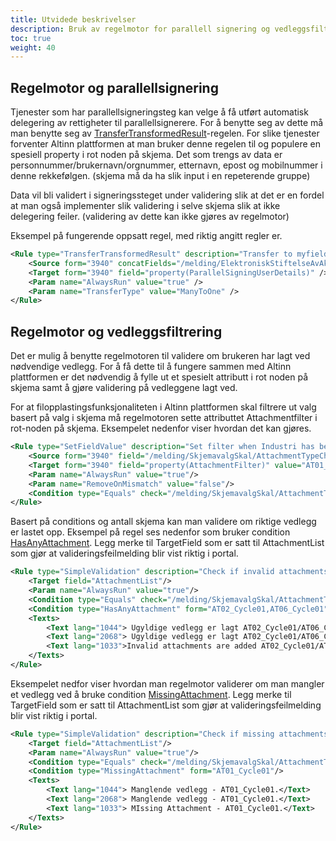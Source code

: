 ```yaml
---
title: Utvidede beskrivelser
description: Bruk av regelmotor for parallell signering og vedleggsfiltrering.
toc: true
weight: 40
---
```


## Regelmotor og parallellsignering

Tjenester som har parallellsigneringsteg kan velge å få utført automatisk delegering av rettigheter til
parallellsignerere. For å benytte seg av dette må man benytte seg av [TransferTransformedResult](../regler#transfertransformedresult)-regelen.
For slike tjenester forventer Altinn plattformen at man bruker denne regelen til og populere en spesiell property i rot noden på
skjema. Det som trengs av data er personnummer/brukernavn/orgnummer, etternavn, epost og mobilnummer i denne
rekkefølgen. (skjema må da ha slik input i en repeterende gruppe)

Data vil bli validert i signeringssteget under validering slik at det er en fordel at man også implementer slik
validering i selve skjema slik at ikke delegering feiler. (validering av dette kan ikke gjøres av regelmotor)

Eksempel på fungerende oppsatt regel, med riktig angitt regler er.

```xml
<Rule type="TransferTransformedResult" description="Transfer to myfield">
    <Source form="3940" concatFields="/melding/ElektroniskStiftelseAvAksjeselskap/EnhetAnsvarligFodselsnummerOrganisasjonsnummerUserNavn, /melding/ElektroniskStiftelseAvAksjeselskap/LastNavn, /melding/ElektroniskStiftelseAvAksjeselskap/Email, /melding/ElektroniskStiftelseAvAksjeselskap/MobileNummer" />
    <Target form="3940" field="property(ParallelSigningUserDetails)" />
    <Param name="AlwaysRun" value="true" />
    <Param name="TransferType" value="ManyToOne" />
</Rule>
```

## Regelmotor og vedleggsfiltrering

Det er mulig å benytte regelmotoren til validere om brukeren har lagt ved nødvendige vedlegg. For å få dette til å
fungere sammen med Altinn plattformen er det nødvendig å fylle ut et spesielt attributt i rot noden på skjema samt å
gjøre validering på vedleggene lagt ved.

For at filopplastingsfunksjonaliteten i Altinn plattformen skal filtrere ut valg basert på valg i skjema må regelmotoren
sette attributtet Attachmentfilter i rot-noden på skjema. Eksempelet nedenfor viser hvordan det kan gjøres.

```xml
<Rule type="SetFieldValue" description="Set filter when Industri has been chosen">
	<Source form="3940" field="/melding/SkjemavalgSkal/AttachmentTypeChoices"/>
    <Target form="3940" field="property(AttachmentFilter)" value="AT01_Cycle01, AT03_Cycle01, AT04_Cycle01"/>
    <Param name="AlwaysRun" value="true"/>
    <Param name="RemoveOnMismatch" value="false"/>
    <Condition type="Equals" check="/melding/SkjemavalgSkal/AttachmentTypeChoices" value="Industri"/>
</Rule>
```

Basert på conditions og antall skjema kan man validere om riktige vedlegg er lastet opp. Eksempel på regel ses nedenfor
som bruker condition [HasAnyAttachment](../betingelser#hasanyattachment). Legg merke til TargetField som er satt til AttachmentList som gjør at
valideringsfeilmelding blir vist riktig i portal.

```xml
<Rule type="SimpleValidation" description="Check if invalid attachments are added">
    <Target field="AttachmentList"/>
	<Param name="AlwaysRun" value="true"/>
    <Condition type="Equals" check="/melding/SkjemavalgSkal/AttachmentTypeChoices" value="Industri"/>
    <Condition type="HasAnyAttachment" form="AT02_Cycle01,AT06_Cycle01"/>
    <Texts>
        <Text lang="1044"> Ugyldige vedlegg er lagt AT02_Cycle01/AT06_Cycle01.</Text>
        <Text lang="2068"> Ugyldige vedlegg er lagt AT02_Cycle01/AT06_Cycle01.</Text>
        <Text lang="1033">Invalid attachments are added AT02_Cycle01/AT06_Cycle01.</Text>
    </Texts>
</Rule>
```

Eksempelet nedfor viser hvordan man regelmotor validerer om man mangler et vedlegg ved å bruke condition
[MissingAttachment](../betingelser#missingattachment). Legg merke til TargetField som er satt til AttachmentList som gjør at valideringsfeilmelding blir
vist riktig i portal.

```xml
<Rule type="SimpleValidation" description="Check if missing attachments were not added">
    <Target field="AttachmentList"/>
	<Param name="AlwaysRun" value="true"/>
    <Condition type="Equals" check="/melding/SkjemavalgSkal/AttachmentTypeChoices" value="Industri"/>
    <Condition type="MissingAttachment" form="AT01_Cycle01"/>
    <Texts>
        <Text lang="1044"> Manglende vedlegg - AT01_Cycle01.</Text>
        <Text lang="2068"> Manglende vedlegg - AT01_Cycle01.</Text>
        <Text lang="1033"> MIssing Attachment - AT01_Cycle01.</Text>
    </Texts>
</Rule>
```
